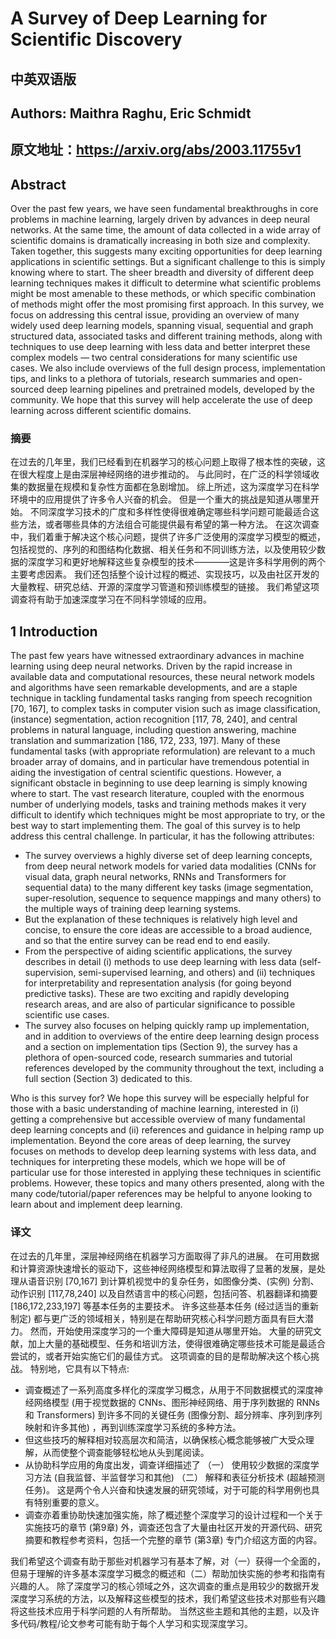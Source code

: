 # A Survey of Deep Learning for Scientific Discovery
## 中英双语版
## Authors: Maithra Raghu, Eric Schmidt
## 原文地址：https://arxiv.org/abs/2003.11755v1

## Abstract
Over the past few years, we have seen fundamental breakthroughs in core problems in machine learning, largely driven by advances in deep neural networks. 
At the same time, the amount of data collected in a wide array of scientific domains is dramatically increasing in both size and complexity. 
Taken together, this suggests many exciting opportunities for deep learning applications in scientific settings. 
But a significant challenge to this is simply knowing where to start. 
The sheer breadth and diversity of different deep learning techniques makes it difficult to determine what scientific problems might be most amenable to these methods, or which specific combination of methods might offer the most promising first approach.
In this survey, we focus on addressing this central issue, providing an overview of many widely used deep learning models, spanning visual, sequential and graph structured data, associated tasks and different training methods, along with techniques to use deep learning with less data and better interpret these complex models — two central considerations for many scientific use cases. 
We also include overviews of the full design process, implementation tips, and links to a plethora of tutorials, research summaries and open-sourced deep learning pipelines and pretrained models, developed by the community. 
We hope that this survey will help accelerate the use of deep learning across different scientific domains.

### 摘要
在过去的几年里，我们已经看到在机器学习的核心问题上取得了根本性的突破，这在很大程度上是由深层神经网络的进步推动的。
与此同时，在广泛的科学领域收集的数据量在规模和复杂性方面都在急剧增加。
综上所述，这为深度学习在科学环境中的应用提供了许多令人兴奋的机会。
但是一个重大的挑战是知道从哪里开始。
不同深度学习技术的广度和多样性使得很难确定哪些科学问题可能最适合这些方法，或者哪些具体的方法组合可能提供最有希望的第一种方法。
在这次调查中，我们着重于解决这个核心问题，提供了许多广泛使用的深度学习模型的概述，包括视觉的、序列的和图结构化数据、相关任务和不同训练方法，以及使用较少数据的深度学习和更好地解释这些复杂模型的技术————这是许多科学用例的两个主要考虑因素。
我们还包括整个设计过程的概述、实现技巧，以及由社区开发的大量教程、研究总结、开源的深度学习管道和预训练模型的链接。 
我们希望这项调查将有助于加速深度学习在不同科学领域的应用。

## 1 Introduction
The past few years have witnessed extraordinary advances in machine learning using deep neural networks.
Driven by the rapid increase in available data and computational resources, these neural network models and algorithms have seen remarkable developments, and are a staple technique in tackling fundamental tasks ranging from speech recognition [70, 167], to complex tasks in computer vision such as image classification, (instance) segmentation, action recognition [117, 78, 240], and central problems in natural language, including question answering, machine translation and summarization [186, 172, 233, 197]. 
Many of these fundamental tasks (with appropriate reformulation) are relevant to a much broader array of domains, and in particular have tremendous potential in aiding the investigation of central scientific questions.
However, a significant obstacle in beginning to use deep learning is simply knowing where to start. 
The vast research literature, coupled with the enormous number of underlying models, tasks and training methods makes it very difficult to identify which techniques might be most appropriate to try, or the best way to start implementing them. 
The goal of this survey is to help address this central challenge. 
In particular, it has the following attributes:
* The survey overviews a highly diverse set of deep learning concepts, from deep neural network models for varied data modalities (CNNs for visual data, graph neural networks, RNNs and Transformers for sequential data) to the many different key tasks (image segmentation, super-resolution, sequence to sequence mappings and many others) to the multiple ways of training deep learning systems.
* But the explanation of these techniques is relatively high level and concise, to ensure the core ideas are accessible to a broad audience, and so that the entire survey can be read end to end easily.
* From the perspective of aiding scientific applications, the survey describes in detail (i) methods to use deep learning with less data (self-supervision, semi-supervised learning, and others) and (ii) techniques for interpretability and representation analysis (for going beyond predictive tasks). 
  These are two exciting and rapidly developing research areas, and are also of particular significance to possible scientific use cases.
* The survey also focuses on helping quickly ramp up implementation, and in addition to overviews of the entire deep learning design process and a section on implementation tips (Section 9), the survey has a plethora of open-sourced code, research summaries and tutorial references developed by the community throughout the text, including a full section (Section 3) dedicated to this.

Who is this survey for? 
We hope this survey will be especially helpful for those with a basic understanding of machine learning, interested in (i) getting a comprehensive but accessible overview of many fundamental deep learning concepts and (ii) references and guidance in helping ramp up implementation.
Beyond the core areas of deep learning, the survey focuses on methods to develop deep learning systems with less data, and techniques for interpreting these models, which we hope will be of particular use for those interested in applying these techniques in scientific problems. However, these topics and many others presented, along with the many code/tutorial/paper references may be helpful to anyone looking to learn about and implement deep learning.

### 译文
在过去的几年里，深层神经网络在机器学习方面取得了非凡的进展。
在可用数据和计算资源快速增长的驱动下，这些神经网络模型和算法取得了显著的发展，是处理从语音识别 [70,167] 到计算机视觉中的复杂任务，如图像分类、(实例) 分割、动作识别 [117,78,240] 以及自然语言中的核心问题，包括问答、机器翻译和摘要 [186,172,233,197] 等基本任务的主要技术。
许多这些基本任务 (经过适当的重新制定) 都与更广泛的领域相关，特别是在帮助研究核心科学问题方面具有巨大潜力。
然而，开始使用深度学习的一个重大障碍是知道从哪里开始。
大量的研究文献，加上大量的基础模型、任务和培训方法，使得很难确定哪些技术可能是最适合尝试的，或者开始实施它们的最佳方式。
这项调查的目的是帮助解决这个核心挑战。
特别地，它具有以下特点:
* 调查概述了一系列高度多样化的深度学习概念，从用于不同数据模式的深度神经网络模型 (用于视觉数据的 CNNs、图形神经网络、用于序列数据的 RNNs 和 Transformers) 到许多不同的关键任务 (图像分割、超分辨率、序列到序列映射和许多其他) ，再到训练深度学习系统的多种方法。
* 但这些技巧的解释相对较高层次和简洁，以确保核心概念能够被广大受众理解，从而使整个调查能够轻松地从头到尾阅读。
* 从协助科学应用的角度出发，调查详细描述了
  （一） 使用较少数据的深度学习方法 (自我监督、半监督学习和其他)
  （二） 解释和表征分析技术 (超越预测任务)。
  这是两个令人兴奋和快速发展的研究领域，对于可能的科学用例也具有特别重要的意义。
* 调查亦着重协助快速加强实施，除了概述整个深度学习的设计过程和一个关于实施技巧的章节 (第9章) 外，调查还包含了大量由社区开发的开源代码、研究摘要和教程参考资料，包括一个完整的章节 (第3章) 专门介绍这方面的内容。

我们希望这个调查有助于那些对机器学习有基本了解，对（一）获得一个全面的，但易于理解的许多基本深度学习概念的概述和（二）帮助加快实施的参考和指南有兴趣的人。
除了深度学习的核心领域之外，这次调查的重点是用较少的数据开发深度学习系统的方法，以及解释这些模型的技术，我们希望这些技术对那些有兴趣将这些技术应用于科学问题的人有所帮助。 当然这些主题和其他的主题，以及许多代码/教程/论文参考可能有助于每个人学习和实现深度学习。
